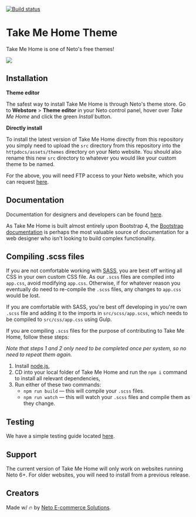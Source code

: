 [![Build status](https://badge.buildkite.com/08d877adb02db96a893c76bab52a6667a7173ca5a3a01bd841.svg)](https://buildkite.com/neto-ecommerce/take-me-home-theme)

# Take Me Home Theme

Take Me Home is one of Neto's free themes!

![](https://design.neto.com.au/assets/themerepos5/takemehome.jpg)

## Installation

**Theme editor**

The safest way to install Take Me Home is through Neto's theme store. Go to **Webstore** > **Theme editor** in your Neto control panel, hover over _Take Me Home_ and click the green _Install_ button.

**Directly install**

To install the latest version of Take Me Home directly from this repository you simply need to upload the `src` directory from this repository into the `httpdocs/assets/themes` directory on your Neto website. You should also rename this new `src` directory to whatever you would like your custom theme to be named.

For the above, you will need FTP access to your Neto website, which you can request [here](http://forms.neto.com.au/design/requestftp.html).

## Documentation

Documentation for designers and developers can be found [here](https://developers.neto.com.au/).

As Take Me Home is built almost entirely upon Bootstrap 4, the [Bootstrap documentation](https://getbootstrap.com/docs/4.1/getting-started/introduction/) is perhaps the most valuable source of documentation for a web designer who isn't looking to build complex functionality.

## Compiling .scss files

If you are not comfortable working with [SASS](https://sass-lang.com/), you are best off writing all CSS in your own custom CSS file. As our `.scss` files are compiled into `app.css`, avoid modifying `app.css`. Otherwise, if for whatever reason you eventually do need to re-compile the `.scss` files, any changes to `app.css` would be lost.

If you are comfortable with SASS, you're best off developing in you're own `.scss` file and adding it to the imports in `src/scss/app.scss`, which needs to be compiled to `src/css/app.css` using Gulp.

If you are compiling `.scss` files for the purpose of contributing to Take Me Home, follow these steps:

_Note that steps 1 and 2 only need to be completed once per system, so no need to repeat them again._

1. Install [node.js](https://nodejs.org/),
2. CD into your local folder of Take Me Home and run the `npm i` command to install all relevant dependencies,
3. Run either of these two commands:
    - `npm run build` — this will compile your `.scss` files.
    - `npm run watch` — this will watch your `.scss` files and compile them as they change.

## Testing

We have a simple testing guide located [here](/testing.md).

## Support

The current version of Take Me Home will only work on websites running Neto 6+. For older websites, you will need to install from a previous release.

## Creators

Made w/ 🔥 by [Neto E-commerce Solutions](http://neto.com.au).
